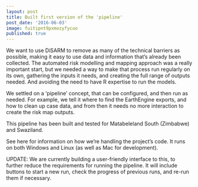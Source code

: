 ```yaml
---
layout: post
title: Built first version of the 'pipeline'
post_date: '2016-06-03'
image: fuitipnt9pxmozyfycuo
published: true
---
```


We want to use DiSARM to remove as many of the technical barriers as possible, making it easy to use data and information that’s already been collected. The automated risk modelling and mapping approach was a really important start, but we needed a way to make that process run regularly on its own, gathering the inputs it needs, and creating the full range of outputs needed. And avoiding the need to have R expertise to run the models.

We settled on a ‘pipeline’ concept, that can be configured, and then run as needed. For example, we tell it where to find the EarthEngine exports, and how to clean up case data, and from then it needs no more interaction to create the risk map outputs.

This pipeline has been built and tested for Matabeleland South (Zimbabwe) and Swaziland.

See here for information on how we’re handling the project’s code. It runs on both Windows and Linux (as well as Mac for development).

UPDATE: We are currently building a user-friendly interface to this, to further reduce the requirements for running the pipeline. It will include buttons to start a new run, check the progress of previous runs, and re-run them if necessary.
